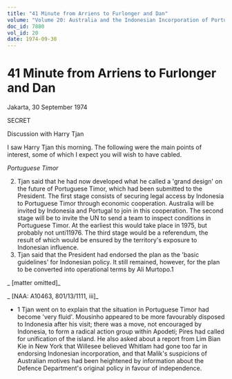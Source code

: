 ```yaml
---
title: "41 Minute from Arriens to Furlonger and Dan"
volume: "Volume 20: Australia and the Indonesian Incorporation of Portuguese Timor, 1974-1976"
doc_id: 7880
vol_id: 20
date: 1974-09-30
---
```


# 41 Minute from Arriens to Furlonger and Dan

Jakarta, 30 September 1974

SECRET

Discussion with Harry Tjan

I saw Harry Tjan this morning. The following were the main points of interest, some of which I expect you will wish to have cabled.

_Portuguese Timor_

  2. Tjan said that he had now developed what he called a 'grand design' on the future of Portuguese Timor, which had been submitted to the President. The first stage consists of securing legal access by Indonesia to Portuguese Timor through economic cooperation. Australia will be invited by Indonesia and Portugal to join in this cooperation. The second stage will be to invite the UN to send a team to inspect conditions in Portuguese Timor. At the earliest this would take place in 1975, but probably not unti11976. The third stage would be a referendum, the result of which would be ensured by the territory's exposure to Indonesian influence.
  3. Tjan said that the President had endorsed the plan as the 'basic guidelines' for Indonesian policy. It still remained, however, for the plan to be converted into operational terms by Ali Murtopo.1



_ [matter omitted]_

_ [NAA: A10463, 801/13/1111, iii]_

  * 1 Tjan went on to explain that the situation in Portuguese Timor had become 'very fluid'. Mousinho appeared to be more favourably disposed to Indonesia after his visit; there was a move, not encouraged by Indonesia, to form a radical action group within Apodeti; Pires had called for unification of the island. He also asked about a report from Lim Bian Kie in New York that Willesee believed Whitlam had gone too far in endorsing Indonesian incorporation, and that Malik's suspicions of Australian motives had been heightened by information about the Defence Department's original policy in favour of independence.



